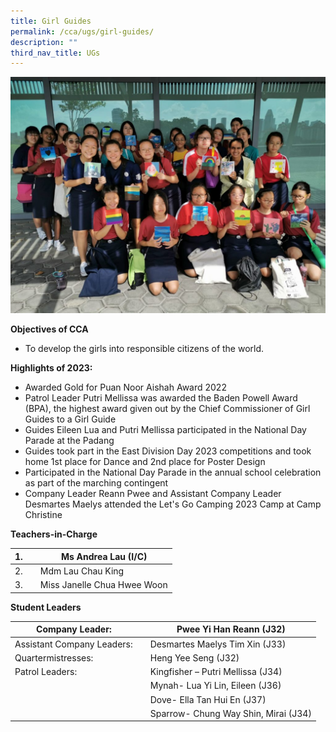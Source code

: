 ```yaml
---
title: Girl Guides
permalink: /cca/ugs/girl-guides/
description: ""
third_nav_title: UGs
---
```

![](/images/Grp-1-1024x768.jpg)


**Objectives of CCA**

*   To develop the girls into responsible citizens of the world.

**Highlights of 2023:**

*   Awarded Gold for Puan Noor Aishah Award 2022
*   Patrol Leader Putri Mellissa was awarded the Baden Powell Award (BPA), the highest award given out by the Chief Commissioner of Girl Guides to a Girl Guide
*   Guides Eileen Lua and Putri Mellissa participated in the National Day Parade at the Padang
*   Guides took part in the East Division Day 2023 competitions and took home 1st place for Dance and 2nd place for Poster Design
*   Participated in the National Day Parade in the annual school celebration as part of the marching contingent
*   Company Leader Reann Pwee and Assistant Company Leader Desmartes Maelys attended the Let's Go Camping 2023 Camp at Camp Christine



**Teachers-in-Charge**

| 1. |  | Ms Andrea Lau (I/C) |
| -------- | -------- | -------- |
| 2.     |      | Mdm Lau Chau King     |
| 3.     |      | Miss Janelle Chua Hwee Woon    |


**Student Leaders**

| Company Leader: |  | Pwee Yi Han Reann (J32) |
| -------- | -------- | -------- |
|Assistant Company Leaders:    |      | Desmartes Maelys Tim Xin (J33)    |
| Quartermistresses:     |      | Heng Yee Seng (J32)     |
|  Patrol Leaders:    |      |  Kingfisher – Putri Mellissa (J34)   |
|      |      |  Mynah- Lua Yi Lin, Eileen (J36)    |
|      |      |  Dove- Ella Tan Hui En (J37)     |	
|      |      |  Sparrow- Chung Way Shin, Mirai (J34)    |